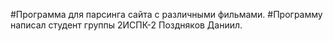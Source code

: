 #Программа для парсинга сайта с различными фильмами.
#Программу написал студент группы 2ИСПК-2 Поздняков Даниил.
